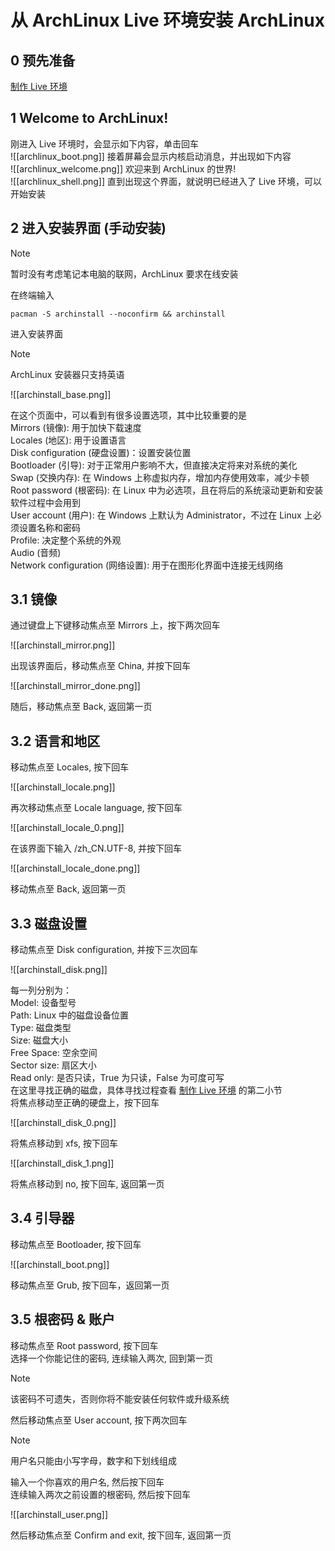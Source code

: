 # 从 ArchLinux Live 环境安装 ArchLinux
## 0 预先准备
[制作 Live 环境](/2.永乐大典/如何制作-Linux-Live-环境并启动)
## 1 Welcome to ArchLinux!
刚进入 Live 环境时，会显示如下内容，单击回车<br>
![[archlinux_boot.png]]
接着屏幕会显示内核启动消息，并出现如下内容<br>
![[archlinux_welcome.png]]
欢迎来到 ArchLinux 的世界!<br>
![[archlinux_shell.png]]
直到出现这个界面，就说明已经进入了 Live 环境，可以开始安装
## 2 进入安装界面 (手动安装)
> [!Note]
> 暂时没有考虑笔记本电脑的联网，ArchLinux 要求在线安装

在终端输入
```type="bash"
pacman -S archinstall --noconfirm && archinstall
```
进入安装界面
> [!Note]
> ArchLinux 安装器只支持英语

![[archinstall_base.png]]

在这个页面中，可以看到有很多设置选项，其中比较重要的是<br>
Mirrors (镜像): 用于加快下载速度<br>
Locales (地区): 用于设置语言<br>
Disk configuration (硬盘设置)：设置安装位置<br>
Bootloader (引导): 对于正常用户影响不大，但直接决定将来对系统的美化<br>
Swap (交换内存): 在 Windows 上称虚拟内存，增加内存使用效率，减少卡顿<br>
Root password (根密码): 在 Linux 中为必选项，且在将后的系统滚动更新和安装软件过程中会用到<br>
User account (用户): 在 Windows 上默认为 Administrator，不过在 Linux 上必须设置名称和密码<br>
Profile: 决定整个系统的外观<br>
Audio (音频)<br>
Network configuration (网络设置): 用于在图形化界面中连接无线网络<br>

## 3.1 镜像
通过键盘上下键移动焦点至 Mirrors 上，按下两次回车

![[archinstall_mirror.png]]

出现该界面后，移动焦点至 China, 并按下回车

![[archinstall_mirror_done.png]]

随后，移动焦点至 Back, 返回第一页

## 3.2 语言和地区

移动焦点至 Locales, 按下回车

![[archinstall_locale.png]]

再次移动焦点至 Locale language, 按下回车

![[archinstall_locale_0.png]]

在该界面下输入 /zh_CN.UTF-8, 并按下回车

![[archinstall_locale_done.png]]

移动焦点至 Back, 返回第一页

## 3.3 磁盘设置

移动焦点至 Disk configuration, 并按下三次回车

![[archinstall_disk.png]]

每一列分别为：<br>
Model: 设备型号<br>
Path: Linux 中的磁盘设备位置<br>
Type: 磁盘类型<br>
Size: 磁盘大小<br>
Free Space: 空余空间<br>
Sector size: 扇区大小<br>
Read only: 是否只读，True 为只读，False 为可度可写<br>
在这里寻找正确的磁盘，具体寻找过程查看 [制作 Live 环境](/2.永乐大典/如何制作-Linux-Live-环境并启动#2-创建-live-环境) 的第二小节<br>
将焦点移动至正确的硬盘上，按下回车

![[archinstall_disk_0.png]]

将焦点移动到 xfs, 按下回车

![[archinstall_disk_1.png]]

将焦点移动到 no, 按下回车, 返回第一页

## 3.4 引导器

移动焦点至 Bootloader, 按下回车

![[archinstall_boot.png]]

移动焦点至 Grub, 按下回车，返回第一页

## 3.5 根密码 & 账户

移动焦点至 Root password, 按下回车<br>
选择一个你能记住的密码, 连续输入两次, 回到第一页
> [!Note]
> 该密码不可遗失，否则你将不能安装任何软件或升级系统

然后移动焦点至 User account, 按下两次回车<br>

> [!Note]
> 用户名只能由小写字母，数字和下划线组成

输入一个你喜欢的用户名, 然后按下回车<br>
连续输入两次之前设置的根密码, 然后按下回车<br>

![[archinstall_user.png]]

然后移动焦点至 Confirm and exit, 按下回车, 返回第一页
